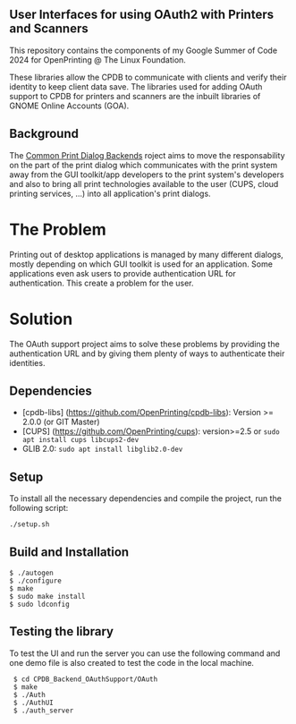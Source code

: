 ## User Interfaces for using OAuth2 with Printers and Scanners

This repository contains the components of my Google Summer of Code 2024 for OpenPrinting @ The Linux Foundation.

These libraries allow the CPDB to communicate with clients and verify their identity to keep client data save. The libraries used for adding OAuth support to CPDB for printers and scanners are the inbuilt libraries of GNOME Online Accounts (GOA).

## Background

The [Common Print Dialog Backends](https://openprinting.github.io/achievements/#common-print-dialog-backends) roject aims to move the responsability on the part of the print dialog which communicates with the print system away from the GUI toolkit/app developers to the print system's developers and also to bring all print technologies available to the user (CUPS, cloud printing services, ...) into all application's print dialogs.
# The Problem

Printing out of desktop applications is managed by many different dialogs, mostly depending on which GUI toolkit is used for an application. Some applications even ask users to provide authentication URL for authentication. This create a problem for the user.

# Solution

The OAuth support project aims to solve these problems by providing the authentication URL and by giving them plenty of ways to authenticate their identities.

## Dependencies

 - [cpdb-libs] (https://github.com/OpenPrinting/cpdb-libs): Version >= 2.0.0 (or GIT Master)
 - [CUPS] (https://github.com/OpenPrinting/cups): version>=2.5 or `sudo apt install cups libcups2-dev`
 - GLIB 2.0: `sudo apt install libglib2.0-dev`

## Setup

To install all the necessary dependencies and compile the project, run the following script:

```sh
./setup.sh
```

## Build and Installation

 ```
 $ ./autogen
 $ ./configure
 $ make
 $ sudo make install
 $ sudo ldconfig
```

## Testing the library

To test the UI and run the server you can use the following command and one demo file is also created to test the code in the local machine.

```
 $ cd CPDB_Backend_OAuthSupport/OAuth
 $ make
 $ ./Auth
 $ ./AuthUI
 $ ./auth_server
```

